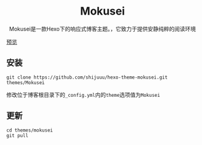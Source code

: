 <h1 align="center">Mokusei</h1>
<p align="center">Mokusei是一款Hexo下的响应式博客主题。，它致力于提供安静纯粹的阅读环境</p>

[预览](https://blog.shijukun.com)   

## 安装

```
git clone https://github.com/shijuuu/hexo-theme-mokusei.git themes/Mokusei
```
修改位于博客根目录下的<code>_config.yml</code>内的<code>theme</code>选项值为<code>Mokusei</code>

## 更新

```
cd themes/mokusei
git pull
```
